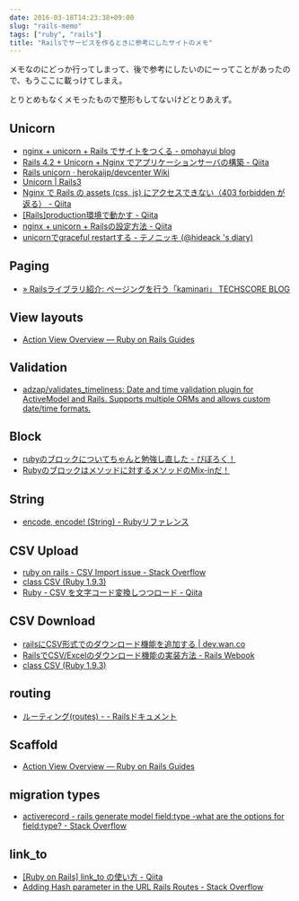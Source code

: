```yaml
---
date: 2016-03-18T14:23:38+09:00
slug: "rails-memo"
tags: ["ruby", "rails"]
title: "Railsでサービスを作るときに参考にしたサイトのメモ"
---
```


メモなのにどっか行ってしまって、後で参考にしたいのにーってことがあったので、もうここに載っけてしまえ。

とりとめもなくメモったもので整形もしてないけどとりあえず。

## Unicorn

* [nginx + unicorn + Rails でサイトをつくる - omohayui blog](http://omohayui.hatenablog.com/entry/2015/07/18/154837)
* [Rails 4.2 + Unicorn + Nginx でアプリケーションサーバの構築 - Qiita](http://qiita.com/Salinger/items/5350b23f8b4e0dcdbe23)
* [Rails unicorn · herokaijp/devcenter Wiki](https://github.com/herokaijp/devcenter/wiki/Rails-unicorn)
* [Unicorn | Rails3](http://tachesimazzoca.github.io/wiki/rails3/unicorn.html#toctree-3-2)
* [Nginx で Rails の assets (css, js) にアクセスできない（403 forbidden が返る） - Qiita](http://qiita.com/kizashi1122/items/c827f0675dff4d82d06c)
* [[Rails]production環境で動かす - Qiita](http://qiita.com/a_ishidaaa/items/74de8bdaecd637063c40)
* [nginx + unicorn + Railsの設定方法 - Qiita](http://qiita.com/akito1986/items/56198edcafc222b320a8)
* [unicornでgraceful restartする - テノニッキ (@hideack 's diary)](http://hideack.hatenablog.com/entry/2013/11/16/162905)

## Paging

* [» Railsライブラリ紹介: ページングを行う「kaminari」 TECHSCORE BLOG](http://www.techscore.com/blog/2013/01/07/rails%E3%83%A9%E3%82%A4%E3%83%96%E3%83%A9%E3%83%AA%E7%B4%B9%E4%BB%8B-%E3%83%9A%E3%83%BC%E3%82%B8%E3%83%B3%E3%82%B0%E3%82%92%E8%A1%8C%E3%81%86%E3%80%8Ckaminari%E3%80%8D/)

## View layouts

* [Action View Overview — Ruby on Rails Guides](http://guides.rubyonrails.org/action_view_overview.html#content-for)

## Validation

* [adzap/validates_timeliness: Date and time validation plugin for ActiveModel and Rails. Supports multiple ORMs and allows custom date/time formats.](https://github.com/adzap/validates_timeliness)

## Block

* [rubyのブロックについてちゃんと勉強し直した - びぼろく！](http://biboroku.megaya.net/entry/2015/06/09/234020)
* [Rubyのブロックはメソッドに対するメソッドのMix-inだ！](http://melborne.github.io/2008/08/09/Ruby-Mix-in/)

## String

* [encode, encode! (String) - Rubyリファレンス](http://ref.xaio.jp/ruby/classes/string/encode)

## CSV Upload

* [ruby on rails - CSV Import issue - Stack Overflow](http://stackoverflow.com/questions/13547018/csv-import-issue)
* [class CSV (Ruby 1.9.3)](http://docs.ruby-lang.org/ja/1.9.3/class/CSV.html)
* [Ruby - CSV を文字コード変換しつつロード - Qiita](http://qiita.com/labocho/items/8559576b71642b79df67)

## CSV Download

* [railsにCSV形式でのダウンロード機能を追加する | dev.wan.co](http://k-shogo.github.io/article/2013/11/05/rails-csv-download/)
* [RailsでCSV/Excelのダウンロード機能の実装方法 - Rails Webook](http://ruby-rails.hatenadiary.com/entry/20141119/1416398472)
* [class CSV (Ruby 1.9.3)](http://docs.ruby-lang.org/ja/1.9.3/class/CSV.html)

## routing

* [ルーティング(routes) - - Railsドキュメント](http://railsdoc.com/routes)

## Scaffold

* [Action View Overview — Ruby on Rails Guides](http://guides.rubyonrails.org/action_view_overview.html#using-action-view-with-rails)

## migration types

* [activerecord - rails generate model field:type -what are the options for field:type? - Stack Overflow](http://stackoverflow.com/questions/4384284/rails-generate-model-fieldtype-what-are-the-options-for-fieldtype)

## link_to

* [[Ruby on Rails] link_to の使い方 - Qiita](http://qiita.com/wada811/items/cd952471b75355079ca2)
* [Adding Hash parameter in the URL Rails Routes - Stack Overflow](http://stackoverflow.com/questions/7052399/adding-hash-parameter-in-the-url-rails-routes)



